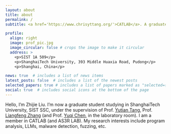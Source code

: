 ```yaml
---
layout: about
title: about
permalink: /
subtitle: <a href='https://www.chrisyttang.org/'>CATLAB</a>. A graduate student in Computer Science. ShanghaiTech University, 393 Middle Huaxia Road, Pudong, Shanghai, China.

profile:
  align: right
  image: prof_pic.jpg
  image_circular: false # crops the image to make it circular
  address: >
    <p>SIST 1A 509</p>
    <p>ShanghaiTech University, 393 Middle Huaxia Road, Pudong</p>
    <p>Shanghai, China</p>

news: true  # includes a list of news items
latest_posts: false  # includes a list of the newest posts
selected_papers: true # includes a list of papers marked as "selected={true}"
social: true  # includes social icons at the bottom of the page
---
```


Hello, I’m Zhijie Liu. I’m now a graduate student studying in ShanghaiTech University, SIST SSC, under the supervision of Prof. <a href='https://www.chrisyttang.org/'>Yutian Tang</a>, Prof. <a href='https://sist.shanghaitech.edu.cn/zhanglf_en/main.htm'>Liangfeng Zhang</a> (and Prof. <a href='http://as3r-lab.com/'>Yuqi Chen</a>, in the laboratory room). I am a member in CATLAB (and AS3R LAB). My research interests include program analysis, LLMs, malware detection, fuzzing, etc.
